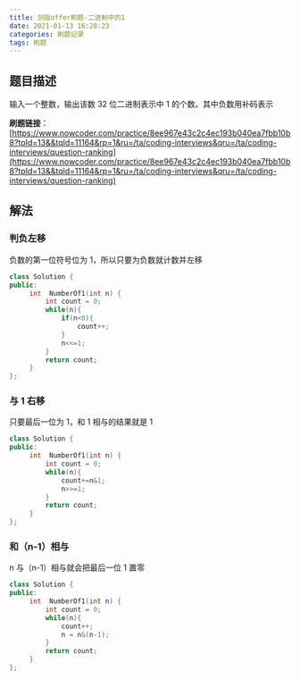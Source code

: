 ```yaml
---
title: 剑指offer刷题-二进制中的1
date: 2021-01-13 16:28:23
categories: 刷题记录
tags: 刷题
---
```


## 题目描述

输入一个整数，输出该数 32 位二进制表示中 1 的个数。其中负数用补码表示

**刷题链接**：[https://www.nowcoder.com/practice/8ee967e43c2c4ec193b040ea7fbb10b8?tpId=13&&tqId=11164&rp=1&ru=/ta/coding-interviews&qru=/ta/coding-interviews/question-ranking](https://www.nowcoder.com/practice/8ee967e43c2c4ec193b040ea7fbb10b8?tpId=13&&tqId=11164&rp=1&ru=/ta/coding-interviews&qru=/ta/coding-interviews/question-ranking)

<!--more-->

## 解法

### 判负左移

负数的第一位符号位为 1，所以只要为负数就计数并左移

```C++
class Solution {
public:
     int  NumberOf1(int n) {
         int count = 0;
         while(n){
             if(n<0){
                 count++;
             }
             n<<=1;
         }
         return count;
     }
};
```

### 与 1 右移

只要最后一位为 1，和 1 相与的结果就是 1

```C++
class Solution {
public:
     int  NumberOf1(int n) {
         int count = 0;
         while(n){
             count+=n&1;
             n>>=1;
         }
         return count;
     }
};
```

### 和（n-1）相与

n 与（n-1）相与就会把最后一位 1 置零

```C++
class Solution {
public:
     int  NumberOf1(int n) {
         int count = 0;
         while(n){
             count++;
             n = n&(n-1);
         }
         return count;
     }
};
```
